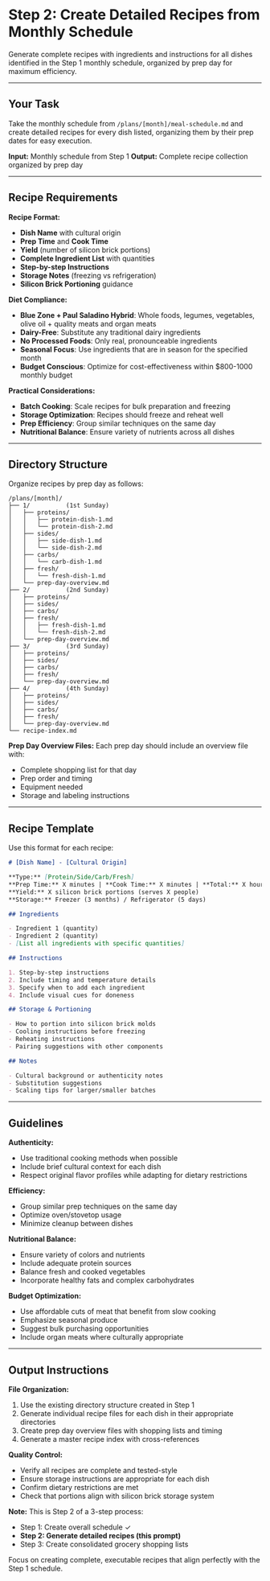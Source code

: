 # Step 2: Create Detailed Recipes from Monthly Schedule

Generate complete recipes with ingredients and instructions for all dishes identified in the Step 1 monthly schedule, organized by prep day for maximum efficiency.

---

## Your Task

Take the monthly schedule from `/plans/[month]/meal-schedule.md` and create detailed recipes for every dish listed, organizing them by their prep dates for easy execution.

**Input:** Monthly schedule from Step 1
**Output:** Complete recipe collection organized by prep day

---

## Recipe Requirements

**Recipe Format:**
- **Dish Name** with cultural origin
- **Prep Time** and **Cook Time**
- **Yield** (number of silicon brick portions)
- **Complete Ingredient List** with quantities
- **Step-by-step Instructions**
- **Storage Notes** (freezing vs refrigeration)
- **Silicon Brick Portioning** guidance

**Diet Compliance:**
- **Blue Zone + Paul Saladino Hybrid**: Whole foods, legumes, vegetables, olive oil + quality meats and organ meats
- **Dairy-Free**: Substitute any traditional dairy ingredients
- **No Processed Foods**: Only real, pronounceable ingredients
- **Seasonal Focus**: Use ingredients that are in season for the specified month
- **Budget Conscious**: Optimize for cost-effectiveness within $800-1000 monthly budget

**Practical Considerations:**
- **Batch Cooking**: Scale recipes for bulk preparation and freezing
- **Storage Optimization**: Recipes should freeze and reheat well
- **Prep Efficiency**: Group similar techniques on the same day
- **Nutritional Balance**: Ensure variety of nutrients across all dishes

---

## Directory Structure

Organize recipes by prep day as follows:

```
/plans/[month]/
├── 1/          (1st Sunday)
│   ├── proteins/
│   │   ├── protein-dish-1.md
│   │   └── protein-dish-2.md
│   ├── sides/
│   │   ├── side-dish-1.md
│   │   └── side-dish-2.md
│   ├── carbs/
│   │   └── carb-dish-1.md
│   ├── fresh/
│   │   └── fresh-dish-1.md
│   └── prep-day-overview.md
├── 2/          (2nd Sunday)
│   ├── proteins/
│   ├── sides/
│   ├── carbs/
│   ├── fresh/
│   │   ├── fresh-dish-1.md
│   │   └── fresh-dish-2.md
│   └── prep-day-overview.md
├── 3/          (3rd Sunday)
│   ├── proteins/
│   ├── sides/
│   ├── carbs/
│   ├── fresh/
│   └── prep-day-overview.md
├── 4/          (4th Sunday)
│   ├── proteins/
│   ├── sides/
│   ├── carbs/
│   ├── fresh/
│   └── prep-day-overview.md
└── recipe-index.md
```

**Prep Day Overview Files:**
Each prep day should include an overview file with:
- Complete shopping list for that day
- Prep order and timing
- Equipment needed
- Storage and labeling instructions

---

## Recipe Template

Use this format for each recipe:

```markdown
# [Dish Name] - [Cultural Origin]

**Type:** [Protein/Side/Carb/Fresh]
**Prep Time:** X minutes | **Cook Time:** X minutes | **Total:** X hours
**Yield:** X silicon brick portions (serves X people)
**Storage:** Freezer (3 months) / Refrigerator (5 days)

## Ingredients

- Ingredient 1 (quantity)
- Ingredient 2 (quantity)
- [List all ingredients with specific quantities]

## Instructions

1. Step-by-step instructions
2. Include timing and temperature details
3. Specify when to add each ingredient
4. Include visual cues for doneness

## Storage & Portioning

- How to portion into silicon brick molds
- Cooling instructions before freezing
- Reheating instructions
- Pairing suggestions with other components

## Notes

- Cultural background or authenticity notes
- Substitution suggestions
- Scaling tips for larger/smaller batches
```

---

## Guidelines

**Authenticity:**
- Use traditional cooking methods when possible
- Include brief cultural context for each dish
- Respect original flavor profiles while adapting for dietary restrictions

**Efficiency:**
- Group similar prep techniques on the same day
- Optimize oven/stovetop usage
- Minimize cleanup between dishes

**Nutritional Balance:**
- Ensure variety of colors and nutrients
- Include adequate protein sources
- Balance fresh and cooked vegetables
- Incorporate healthy fats and complex carbohydrates

**Budget Optimization:**
- Use affordable cuts of meat that benefit from slow cooking
- Emphasize seasonal produce
- Suggest bulk purchasing opportunities
- Include organ meats where culturally appropriate

---

## Output Instructions

**File Organization:**
1. Use the existing directory structure created in Step 1
2. Generate individual recipe files for each dish in their appropriate directories
3. Create prep day overview files with shopping lists and timing
4. Generate a master recipe index with cross-references

**Quality Control:**
- Verify all recipes are complete and tested-style
- Ensure storage instructions are appropriate for each dish
- Confirm dietary restrictions are met
- Check that portions align with silicon brick storage system

**Note:** This is Step 2 of a 3-step process:
- Step 1: Create overall schedule ✓
- **Step 2: Generate detailed recipes (this prompt)**
- Step 3: Create consolidated grocery shopping lists

Focus on creating complete, executable recipes that align perfectly with the Step 1 schedule.